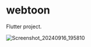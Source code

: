 # webtoon

Flutter project.

![Screenshot_20240916_195810](https://github.com/user-attachments/assets/8dd26561-f655-4264-9e8d-3950fe9ee8cc)
